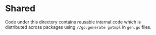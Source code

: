 # Shared

Code under this directory contains reusable internal code
which is distributed across packages using `//go:generate gotmpl`
in `gen.go` files.
